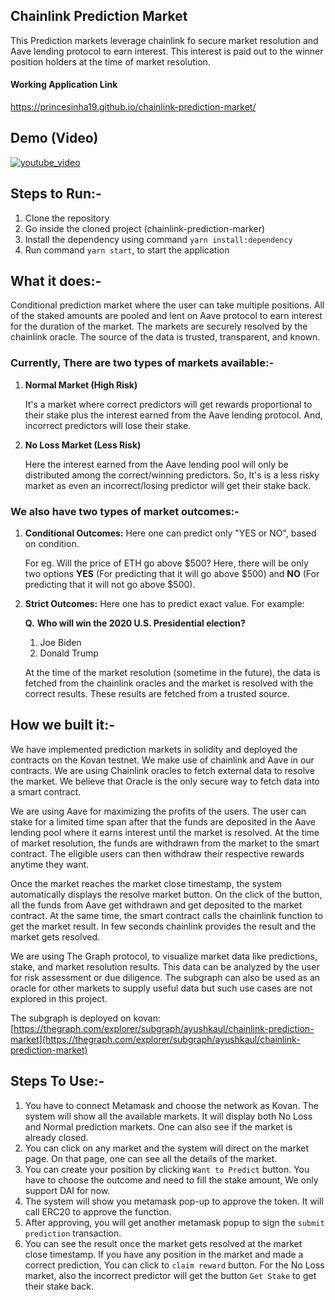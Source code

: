 ## Chainlink Prediction Market
This Prediction markets leverage chainlink fo secure market resolution and Aave lending protocol to earn interest. This interest is paid out to the winner position holders at the time of market resolution.

#### Working Application Link
https://princesinha19.github.io/chainlink-prediction-market/

## Demo (Video)
[![youtube_video](https://img.youtube.com/vi/CUR0ROiCmQo/0.jpg)](https://youtu.be/CUR0ROiCmQo) 
<br> 

## Steps to Run:-
1. Clone the repository
2. Go inside the cloned project (chainlink-prediction-marker)
3. Install the dependency using command `yarn install:dependency`
4. Run command `yarn start`, to start the application

## What it does:-

Conditional prediction market where the user can take multiple positions. All of the staked amounts are pooled and lent on Aave protocol to earn interest for the duration of the market. The markets are securely resolved by the chainlink oracle. The source of the data is trusted, transparent, and known.

  ### Currently, There are two types of markets available:-

1. **Normal Market (High Risk)**

    It's a market where correct predictors will get rewards proportional to their stake plus the interest earned from the Aave lending protocol. And, incorrect predictors will lose their stake.

2. **No Loss Market (Less Risk)**

    Here the interest earned from the Aave lending pool will only be distributed among the correct/winning predictors. So, It's is a less risky market as even an incorrect/losing predictor will get their stake back.

  ### We also have two types of market outcomes:-

1. **Conditional Outcomes:** Here one can predict only "YES or NO", based on condition.

    For eg. Will the price of ETH go above $500? 
    Here, there will be only two options **YES** (For predicting that it will go above $500) and **NO** (For predicting that it will not go above $500).

2. **Strict Outcomes:** Here one has to predict exact value. For example:

    **Q.** **Who will win the 2020 U.S. Presidential election?**

    1. Joe Biden
    2. Donald Trump

    At the time of the market resolution (sometime in the future), the data is fetched from the chainlink oracles and the market is resolved with the correct results. These results are fetched from a trusted source.

## How we built it:-

We have implemented prediction markets in solidity and deployed the contracts on the Kovan testnet. We make use of chainlink and Aave in our contracts. We are using Chainlink oracles to fetch external data to resolve the market. We believe that Oracle is the only secure way to fetch data into a smart contract. 

We are using Aave for maximizing the profits of the users. The user can stake for a limited time span after that the funds are deposited in the Aave lending pool where it earns interest until the market is resolved. At the time of market resolution, the funds are withdrawn from the market to the smart contract. The eligible users can then withdraw their respective rewards anytime they want.

Once the market reaches the market close timestamp, the system automatically displays the resolve market button. On the click of the button, all the funds from Aave get withdrawn and get deposited to the market contract. At the same time, the smart contract calls the chainlink function to get the market result. In few seconds chainlink provides the result and the market gets resolved.

We are using The Graph protocol, to visualize market data like predictions, stake, and market resolution results. This data can be analyzed by the user for risk assessment or due diligence. The subgraph can also be used as an oracle for other markets to supply useful data but such use cases are not explored in this project. 

The subgraph is deployed on kovan:
[https://thegraph.com/explorer/subgraph/ayushkaul/chainlink-prediction-market](https://thegraph.com/explorer/subgraph/ayushkaul/chainlink-prediction-market)

## Steps To Use:-

1. You have to connect Metamask and choose the network as Kovan. The system will show all the available markets. It will display both No Loss and Normal prediction markets. One can also see if the market is already closed.
2. You can click on any market and the system will direct on the market page. On that page, one can see all the details of the market.
3. You can create your position by clicking `Want to Predict` button. You have to choose the outcome and need to fill the stake amount, We only support DAI for now. 
4. The system will show you metamask pop-up to approve the token. It will call ERC20 to approve the function.
5. After approving, you will get another metamask popup to sign the `submit prediction` transaction.
6. You can see the result once the market gets resolved at the market close timestamp. If you have any position in the market and made a correct prediction, You can click to `claim reward` button. 
For the No Loss market, also the incorrect predictor will get the button `Get Stake` to get their stake back.
